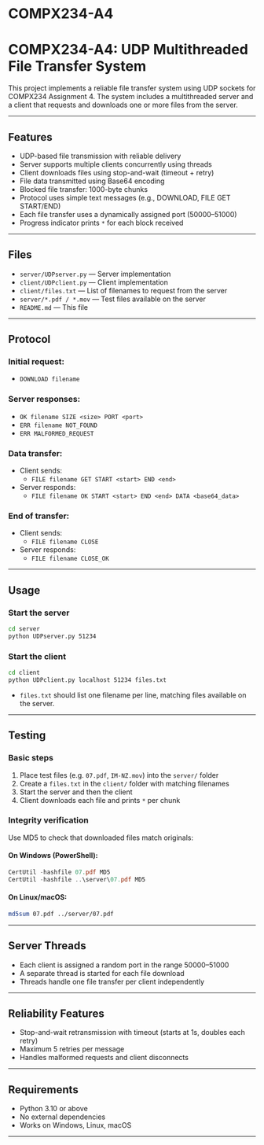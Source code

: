 # COMPX234-A4

# COMPX234-A4: UDP Multithreaded File Transfer System

This project implements a reliable file transfer system using UDP sockets for COMPX234 Assignment 4. The system includes a multithreaded server and a client that requests and downloads one or more files from the server.

---

## Features

- UDP-based file transmission with reliable delivery
- Server supports multiple clients concurrently using threads
- Client downloads files using stop-and-wait (timeout + retry)
- File data transmitted using Base64 encoding
- Blocked file transfer: 1000-byte chunks
- Protocol uses simple text messages (e.g., DOWNLOAD, FILE GET START/END)
- Each file transfer uses a dynamically assigned port (50000–51000)
- Progress indicator prints `*` for each block received

---

## Files

- `server/UDPserver.py` — Server implementation
- `client/UDPclient.py` — Client implementation
- `client/files.txt` — List of filenames to request from the server
- `server/*.pdf / *.mov` — Test files available on the server
- `README.md` — This file

---

## Protocol

### Initial request:

- `DOWNLOAD filename`

### Server responses:

- `OK filename SIZE <size> PORT <port>`
- `ERR filename NOT_FOUND`
- `ERR MALFORMED_REQUEST`

### Data transfer:

- Client sends:
  - `FILE filename GET START <start> END <end>`
- Server responds:
  - `FILE filename OK START <start> END <end> DATA <base64_data>`

### End of transfer:

- Client sends:
  - `FILE filename CLOSE`
- Server responds:
  - `FILE filename CLOSE_OK`

---

## Usage

### Start the server

```bash
cd server
python UDPserver.py 51234
```

### Start the client

```bash
cd client
python UDPclient.py localhost 51234 files.txt
```

- `files.txt` should list one filename per line, matching files available on the server.

---

## Testing

### Basic steps

1. Place test files (e.g. `07.pdf`, `IM-NZ.mov`) into the `server/` folder
2. Create a `files.txt` in the `client/` folder with matching filenames
3. Start the server and then the client
4. Client downloads each file and prints `*` per chunk

### Integrity verification

Use MD5 to check that downloaded files match originals:

#### On Windows (PowerShell):

```powershell
CertUtil -hashfile 07.pdf MD5
CertUtil -hashfile ..\server\07.pdf MD5
```

#### On Linux/macOS:

```bash
md5sum 07.pdf ../server/07.pdf
```

---

## Server Threads

- Each client is assigned a random port in the range 50000–51000
- A separate thread is started for each file download
- Threads handle one file transfer per client independently

---

## Reliability Features

- Stop-and-wait retransmission with timeout (starts at 1s, doubles each retry)
- Maximum 5 retries per message
- Handles malformed requests and client disconnects

---

## Requirements

- Python 3.10 or above
- No external dependencies
- Works on Windows, Linux, macOS

---





